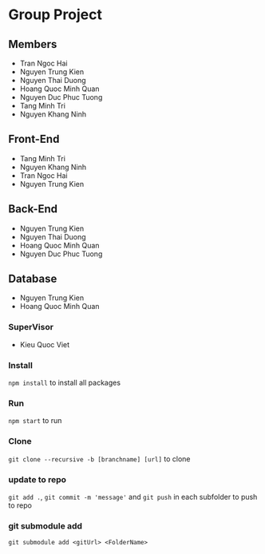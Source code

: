 # Group Project

## Members

- Tran Ngoc Hai
- Nguyen Trung Kien
- Nguyen Thai Duong
- Hoang Quoc Minh Quan
- Nguyen Duc Phuc Tuong
- Tang Minh Tri
- Nguyen Khang Ninh

## Front-End

- Tang Minh Tri
- Nguyen Khang Ninh
- Tran Ngoc Hai
- Nguyen Trung Kien

## Back-End

- Nguyen Trung Kien
- Nguyen Thai Duong
- Hoang Quoc Minh Quan
- Nguyen Duc Phuc Tuong

## Database

- Nguyen Trung Kien
- Hoang Quoc Minh Quan

### SuperVisor

- Kieu Quoc Viet

### Install

`npm install` to install all packages

### Run

`npm start` to run

### Clone

`git clone --recursive -b [branchname] [url]` to clone

### update to repo

`git add .`, `git commit -m 'message'` and `git push` in each subfolder to push to repo

### git submodule add

`git submodule add <gitUrl> <FolderName>`
